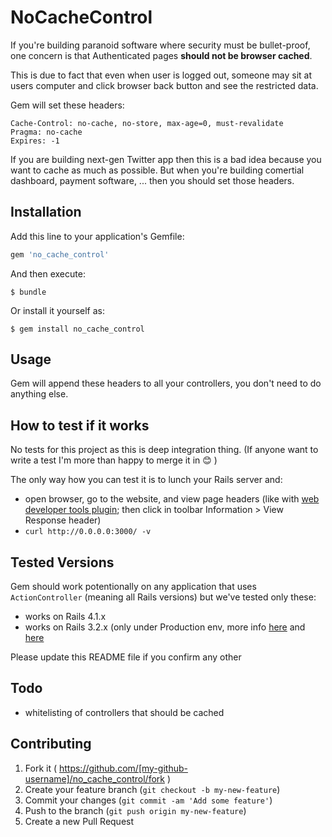 # NoCacheControl

If you're building paranoid software where security must be
bullet-proof, one concern is that Authenticated pages **should
not be browser cached**.

This is due to fact that even when user is logged out, someone
may sit at users computer and click browser back button and see the
restricted data.

Gem will set these headers:

```
Cache-Control: no-cache, no-store, max-age=0, must-revalidate
Pragma: no-cache
Expires: -1
```

If you are building next-gen Twitter app then this is a bad idea
because you want to cache as much as possible. But when you're
building comertial dashboard, payment software, ... then you
should set those headers.

## Installation

Add this line to your application's Gemfile:

```ruby
gem 'no_cache_control'
```

And then execute:

    $ bundle

Or install it yourself as:

    $ gem install no_cache_control

## Usage

Gem will append these headers to all your controllers, you don't need to do anything else.


## How to test if it works 

No tests for this project as this is deep integration thing. (If anyone want to write a test
I'm more than happy to merge it in :blush: )

The only way how you can test it is to lunch your Rails server and: 

* open browser, go to the website, and view page headers (like with 
  [web developer tools plugin](http://chrispederick.com/work/web-developer/); then
  click in toolbar Information > View Response header)
* `curl http://0.0.0.0:3000/ -v`

## Tested Versions

Gem should work potentionally on any application that uses `ActionController`
(meaning all Rails versions) but we've tested only these: 

* works on Rails 4.1.x 
* works on Rails 3.2.x (only under Production env, more info [here](https://github.com/equivalent/no_cache_control/issues/1) and [here](http://stackoverflow.com/questions/26994714/how-to-force-cache-control-to-no-store-in-rails-3-2-20)

Please update this README file if you confirm any other

## Todo

* whitelisting of controllers that should be cached

## Contributing

1. Fork it ( https://github.com/[my-github-username]/no_cache_control/fork )
2. Create your feature branch (`git checkout -b my-new-feature`)
3. Commit your changes (`git commit -am 'Add some feature'`)
4. Push to the branch (`git push origin my-new-feature`)
5. Create a new Pull Request

